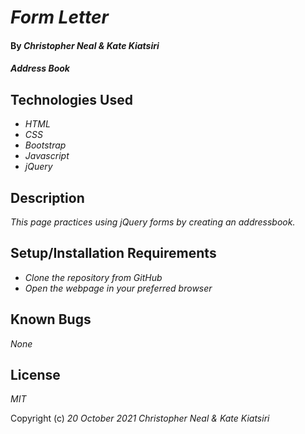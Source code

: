 # _Form Letter_

#### By _**Christopher Neal** & **Kate Kiatsiri**_

#### _Address Book_

## Technologies Used

* _HTML_
* _CSS_
* _Bootstrap_
* _Javascript_
* _jQuery_

## Description

_This page practices using jQuery forms by creating an addressbook._

## Setup/Installation Requirements

* _Clone the repository from GitHub_
* _Open the webpage in your preferred browser_

## Known Bugs

_None_

## License

_MIT_

Copyright (c) _20 October 2021_ _Christopher Neal & Kate Kiatsiri_